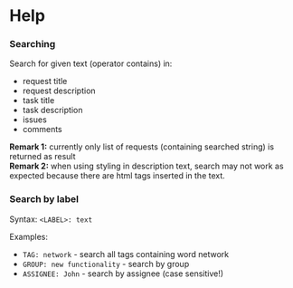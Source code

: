 # Help

### Searching

Search for given text (operator contains) in:
- request title
- request description
- task title
- task description
- issues
- comments


**Remark 1:** currently only list of requests (containing searched string) is returned as result  
**Remark 2:** when using styling in description text, search may not work as expected because 
there are html tags inserted in the text.


### Search by label

Syntax: `<LABEL>: text`


Examples:
- `TAG: network` - search all tags containing word network
- `GROUP: new functionality` - search by group
- `ASSIGNEE: John` - search by assignee (case sensitive!)

